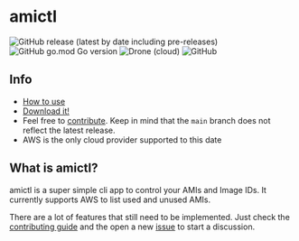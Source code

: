# amictl

![GitHub release (latest by date including pre-releases)](https://img.shields.io/github/v/release/brunopadz/amictl?include_prereleases&style=flat-square) ![GitHub go.mod Go version](https://img.shields.io/github/go-mod/go-version/brunopadz/amictl?style=flat-square) ![Drone (cloud)](https://img.shields.io/drone/build/brunopadz/amictl?style=flat-square) ![GitHub](https://img.shields.io/github/license/brunopadz/amictl?style=flat-square)  

## Info

- [How to use](docs/how_to_use.md)
- [Download it!](https://github.com/brunopadz/amictl/releases/latest)
- Feel free to [contribute](CONTRIBUTING.md). Keep in mind that the `main` branch does not reflect the latest release. 
- AWS is the only cloud provider supported to this date

## What is amictl?

amictl is a super simple cli app to control your AMIs and Image IDs. It currently supports AWS to list used and unused 
AMIs.

There are a lot of features that still need to be implemented. Just check the
[contributing guide](CONTRIBUTING.md) and the open a new [issue](https://github.com/brunopadz/amictl/issues) to start a
discussion.
